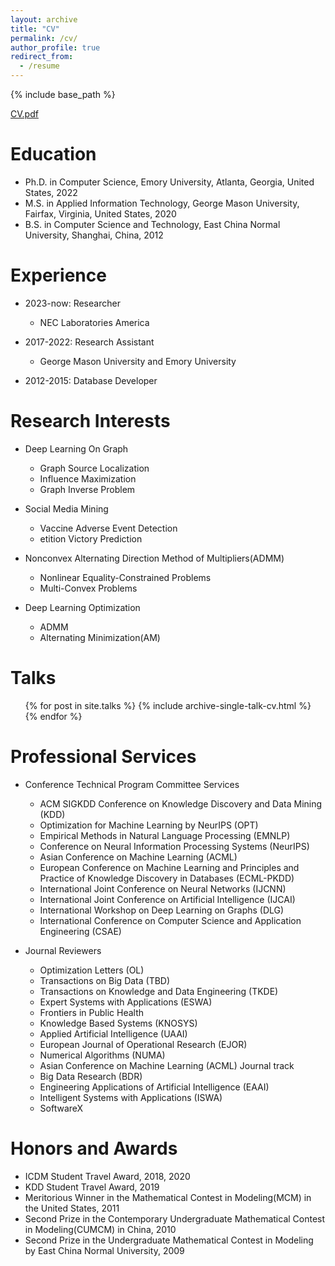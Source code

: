 ```yaml
---
layout: archive
title: "CV"
permalink: /cv/
author_profile: true
redirect_from:
  - /resume
---
```


{% include base_path %}

[CV.pdf](https://github.com/xianggebenben/Junxiang_Wang.github.io/blob/master/supplementary_material/Resume.pdf)

Education
======
* Ph.D. in Computer Science, Emory University, Atlanta, Georgia, United States, 2022
* M.S. in Applied Information Technology, George Mason University, Fairfax, Virginia, United States, 2020
* B.S. in Computer Science and Technology, East China Normal University, Shanghai, China, 2012

Experience
======
* 2023-now: Researcher
  * NEC Laboratories America

* 2017-2022: Research Assistant
  * George Mason University and Emory University

* 2012-2015: Database Developer


Research Interests
======
* Deep Learning On Graph
  * Graph Source Localization
  * Influence Maximization
  * Graph Inverse Problem

* Social Media Mining
  * Vaccine Adverse Event Detection
  * etition Victory Prediction

* Nonconvex Alternating Direction Method of Multipliers(ADMM)
  * Nonlinear Equality-Constrained Problems
  * Multi-Convex Problems

* Deep Learning Optimization
  * ADMM
  * Alternating Minimization(AM)


Talks
======
  <ul>{% for post in site.talks %}
    {% include archive-single-talk-cv.html %}
  {% endfor %}</ul>



Professional Services
======
* Conference Technical Program Committee Services
  * ACM SIGKDD Conference on Knowledge Discovery and Data Mining (KDD)
  * Optimization for Machine Learning by NeurIPS (OPT)
  * Empirical Methods in Natural Language Processing (EMNLP)
  * Conference on Neural Information Processing Systems (NeurIPS)
  * Asian Conference on Machine Learning (ACML)
  * European Conference on Machine Learning and Principles and Practice of Knowledge Discovery in Databases (ECML-PKDD)
  * International Joint Conference on Neural Networks (IJCNN)
  * International Joint Conference on Artificial Intelligence (IJCAI)
  * International Workshop on Deep Learning on Graphs (DLG)
  * International Conference on Computer Science and Application Engineering (CSAE)

* Journal Reviewers
  * Optimization Letters (OL)
  * Transactions on Big Data (TBD)
  * Transactions on Knowledge and Data Engineering (TKDE)
  * Expert Systems with Applications (ESWA)
  * Frontiers in  Public Health
  * Knowledge Based Systems (KNOSYS)
  * Applied Artificial Intelligence (UAAI)
  * European Journal of Operational Research (EJOR)
  * Numerical Algorithms (NUMA)
  * Asian Conference on Machine Learning (ACML) Journal track
  * Big Data Research (BDR)
  * Engineering Applications of Artificial Intelligence (EAAI)
  * Intelligent Systems with Applications (ISWA)
  * SoftwareX

Honors and Awards
======
* ICDM Student Travel Award, 2018, 2020
* KDD Student Travel Award, 2019
* Meritorious Winner in the Mathematical Contest in Modeling(MCM) in the United States, 2011
* Second Prize in the Contemporary Undergraduate Mathematical Contest in Modeling(CUMCM) in China, 2010
* Second Prize in the Undergraduate Mathematical Contest in Modeling by East China Normal University, 2009
